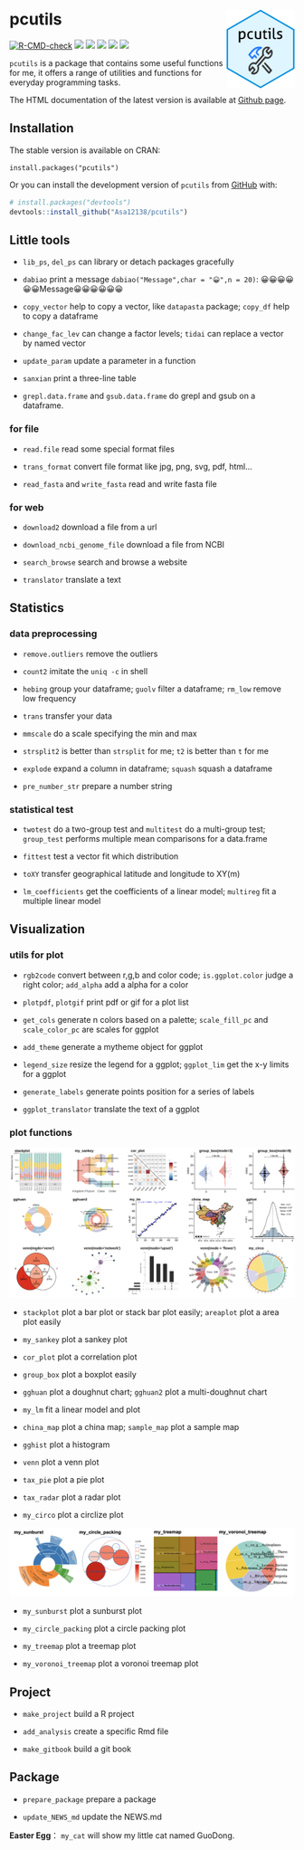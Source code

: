
<!-- README.md is generated from README.Rmd. Please edit that file -->

# pcutils <img src="man/figures/pcutils.png" align="right" width="120" />

<!-- badges: start -->

[![R-CMD-check](https://github.com/Asa12138/pcutils/actions/workflows/R-CMD-check.yaml/badge.svg)](https://github.com/Asa12138/pcutils/actions/workflows/R-CMD-check.yaml)
[![](https://img.shields.io/badge/blog-@asa-blue.svg)](https://asa-blog.netlify.app/)
[![](http://cranlogs.r-pkg.org/badges/grand-total/pcutils)](https://cran.r-project.org/package=pcutils)
[![](http://cranlogs.r-pkg.org/badges/last-month/pcutils)](https://cran.r-project.org/package=pcutils)
[![](https://www.r-pkg.org/badges/version/pcutils?color=green)](https://cran.r-project.org/package=pcutils)
[![](https://img.shields.io/badge/devel%20version-0.2.8-green.svg)](https://github.com/Asa12138/pcutils)
<!-- badges: end -->

`pcutils` is a package that contains some useful functions for me, it
offers a range of utilities and functions for everyday programming
tasks.

The HTML documentation of the latest version is available at [Github
page](https://asa12138.github.io/pcutils/).

## Installation

The stable version is available on CRAN:

    install.packages("pcutils")

Or you can install the development version of `pcutils` from
[GitHub](https://github.com/) with:

``` r
# install.packages("devtools")
devtools::install_github("Asa12138/pcutils")
```

## Little tools

- `lib_ps`, `del_ps` can library or detach packages gracefully

- `dabiao` print a message `dabiao("Message",char = "😀",n = 20)`:
  😀😀😀😀😀😀Message😀😀😀😀😀😀

- `copy_vector` help to copy a vector, like `datapasta` package;
  `copy_df` help to copy a dataframe

- `change_fac_lev` can change a factor levels; `tidai` can replace a
  vector by named vector

- `update_param` update a parameter in a function

- `sanxian` print a three-line table

- `grepl.data.frame` and `gsub.data.frame` do grepl and gsub on a
  dataframe.

### for file

- `read.file` read some special format files

- `trans_format` convert file format like jpg, png, svg, pdf, html…

- `read_fasta` and `write_fasta` read and write fasta file

### for web

- `download2` download a file from a url

- `download_ncbi_genome_file` download a file from NCBI

- `search_browse` search and browse a website

- `translator` translate a text

## Statistics

### data preprocessing

- `remove.outliers` remove the outliers

- `count2` imitate the `uniq -c` in shell

- `hebing` group your dataframe; `guolv` filter a dataframe; `rm_low`
  remove low frequency

- `trans` transfer your data

- `mmscale` do a scale specifying the min and max

- `strsplit2` is better than `strsplit` for me; `t2` is better than `t`
  for me

- `explode` expand a column in dataframe; `squash` squash a dataframe

- `pre_number_str` prepare a number string

### statistical test

- `twotest` do a two-group test and `multitest` do a multi-group test;
  `group_test` performs multiple mean comparisons for a data.frame

- `fittest` test a vector fit which distribution

- `toXY` transfer geographical latitude and longitude to XY(m)

- `lm_coefficients` get the coefficients of a linear model; `multireg`
  fit a multiple linear model

## Visualization

### utils for plot

- `rgb2code` convert between r,g,b and color code; `is.ggplot.color`
  judge a right color; `add_alpha` add a alpha for a color

- `plotpdf`, `plotgif` print pdf or gif for a plot list

- `get_cols` generate n colors based on a palette; `scale_fill_pc` and
  `scale_color_pc` are scales for ggplot

- `add_theme` generate a mytheme object for ggplot

- `legend_size` resize the legend for a ggplot; `ggplot_lim` get the x-y
  limits for a ggplot

- `generate_labels` generate points position for a series of labels

- `ggplot_translator` translate the text of a ggplot

### plot functions

![](man/figures/pcutils1.png)

- `stackplot` plot a bar plot or stack bar plot easily; `areaplot` plot
  a area plot easily

- `my_sankey` plot a sankey plot

- `cor_plot` plot a correlation plot

- `group_box` plot a boxplot easily

- `gghuan` plot a doughnut chart; `gghuan2` plot a multi-doughnut chart

- `my_lm` fit a linear model and plot

- `china_map` plot a china map; `sample_map` plot a sample map

- `gghist` plot a histogram

- `venn` plot a venn plot

- `tax_pie` plot a pie plot

- `tax_radar` plot a radar plot

- `my_circo` plot a circlize plot

![](man/figures/pcutils2.png)

- `my_sunburst` plot a sunburst plot

- `my_circle_packing` plot a circle packing plot

- `my_treemap` plot a treemap plot

- `my_voronoi_treemap` plot a voronoi treemap plot

## Project

- `make_project` build a R project

- `add_analysis` create a specific Rmd file

- `make_gitbook` build a git book

## Package

- `prepare_package` prepare a package

- `update_NEWS_md` update the NEWS.md

**Easter Egg**： `my_cat` will show my little cat named GuoDong.
